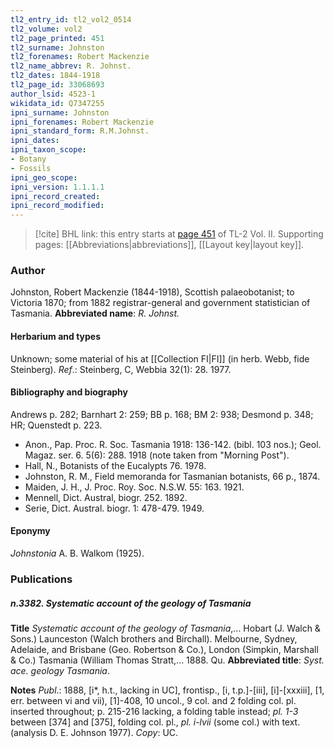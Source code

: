 ```yaml
---
tl2_entry_id: tl2_vol2_0514
tl2_volume: vol2
tl2_page_printed: 451
tl2_surname: Johnston
tl2_forenames: Robert Mackenzie
tl2_name_abbrev: R. Johnst.
tl2_dates: 1844-1918
tl2_page_id: 33068693
author_lsid: 4523-1
wikidata_id: Q7347255
ipni_surname: Johnston
ipni_forenames: Robert Mackenzie
ipni_standard_form: R.M.Johnst.
ipni_dates: 
ipni_taxon_scope: 
- Botany
- Fossils
ipni_geo_scope: 
ipni_version: 1.1.1.1
ipni_record_created: 
ipni_record_modified:
---
```



> [!cite] BHL link: this entry starts at [page 451](https://www.biodiversitylibrary.org/page/33068693) of TL-2 Vol. II.
> Supporting pages: [[Abbreviations|abbreviations]], [[Layout key|layout key]].

### Author

Johnston, Robert Mackenzie (1844-1918), Scottish palaeobotanist; to Victoria 1870; from 1882 registrar-general and government statistician of Tasmania. 
**Abbreviated name**: *R. Johnst.*

#### Herbarium and types

Unknown; some material of his at [[Collection FI|FI]] (in herb. Webb, fide Steinberg).
*Ref*.: Steinberg, C, Webbia 32(1): 28. 1977.

#### Bibliography and biography

Andrews p. 282; Barnhart 2: 259; BB p. 168; BM 2: 938; Desmond p. 348; HR; Quenstedt p. 223.
- Anon., Pap. Proc. R. Soc. Tasmania 1918: 136-142. (bibl. 103 nos.); Geol. Magaz. ser. 6. 5(6): 288. 1918 (note taken from "Morning Post").
- Hall, N., Botanists of the Eucalypts 76. 1978.
- Johnston, R. M., Field memoranda for Tasmanian botanists, 66 p., 1874.
- Maiden, J. H., J. Proc. Roy. Soc. N.S.W. 55: 163. 1921.
- Mennell, Dict. Austral, biogr. 252. 1892.
- Serie, Dict. Austral. biogr. 1: 478-479. 1949.

#### Eponymy

*Johnstonia* A. B. Walkom (1925).

### Publications

##### n.3382. Systematic account of the geology of Tasmania

**Title**
*Systematic account of the geology of Tasmania*,... Hobart (J. Walch & Sons.) Launceston (Walch brothers and Birchall). Melbourne, Sydney, Adelaide, and Brisbane (Geo. Robertson & Co.), London (Simpkin, Marshall & Co.) Tasmania (William Thomas Stratt,... 1888. Qu.
**Abbreviated title**: *Syst. ace. geology Tasmania*.

**Notes**
*Publ*.: 1888, \[i\*, h.t., lacking in UC\], frontisp., \[i, t.p.\]-\[iii\], \[i\]-\[xxxiii\], \[1, err. between vi and vii), \[1\]-408, 10 uncol., 9 col. and 2 folding col. pl. inserted throughout; p. 215-216 lacking, a folding table instead; *pl. 1-3* between \[374\] and \[375\], folding col. pl., *pl. i-lvii* (some col.) with text. (analysis D. E. Johnson 1977). *Copy*: UC.

